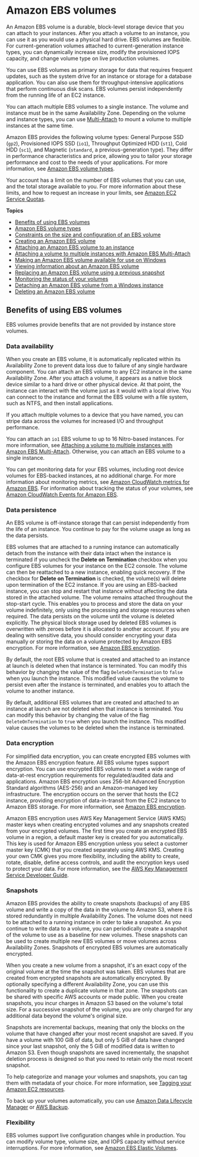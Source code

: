 # Amazon EBS volumes<a name="ebs-volumes"></a>

An Amazon EBS volume is a durable, block\-level storage device that you can attach to your instances\. After you attach a volume to an instance, you can use it as you would use a physical hard drive\. EBS volumes are flexible\. For current\-generation volumes attached to current\-generation instance types, you can dynamically increase size, modify the provisioned IOPS capacity, and change volume type on live production volumes\.

You can use EBS volumes as primary storage for data that requires frequent updates, such as the system drive for an instance or storage for a database application\. You can also use them for throughput\-intensive applications that perform continuous disk scans\. EBS volumes persist independently from the running life of an EC2 instance\.

You can attach multiple EBS volumes to a single instance\. The volume and instance must be in the same Availability Zone\. Depending on the volume and instance types, you can use [Multi\-Attach](ebs-volumes-multi.md) to mount a volume to multiple instances at the same time\.

Amazon EBS provides the following volume types: General Purpose SSD \(`gp2`\), Provisioned IOPS SSD \(`io1`\), Throughput Optimized HDD \(`st1`\), Cold HDD \(`sc1`\), and Magnetic \(`standard`, a previous\-generation type\)\. They differ in performance characteristics and price, allowing you to tailor your storage performance and cost to the needs of your applications\. For more information, see [Amazon EBS volume types](ebs-volume-types.md)\.

Your account has a limit on the number of EBS volumes that you can use, and the total storage available to you\. For more information about these limits, and how to request an increase in your limits, see [Amazon EC2 Service Quotas](ec2-resource-limits.md)\.

**Topics**
+ [Benefits of using EBS volumes](#EBSFeatures)
+ [Amazon EBS volume types](ebs-volume-types.md)
+ [Constraints on the size and configuration of an EBS volume](volume_constraints.md)
+ [Creating an Amazon EBS volume](ebs-creating-volume.md)
+ [Attaching an Amazon EBS volume to an instance](ebs-attaching-volume.md)
+ [Attaching a volume to multiple instances with Amazon EBS Multi\-Attach](ebs-volumes-multi.md)
+ [Making an Amazon EBS volume available for use on Windows](ebs-using-volumes.md)
+ [Viewing information about an Amazon EBS volume](ebs-describing-volumes.md)
+ [Replacing an Amazon EBS volume using a previous snapshot](ebs-restoring-volume.md)
+ [Monitoring the status of your volumes](monitoring-volume-status.md)
+ [Detaching an Amazon EBS volume from a Windows instance](ebs-detaching-volume.md)
+ [Deleting an Amazon EBS volume](ebs-deleting-volume.md)

## Benefits of using EBS volumes<a name="EBSFeatures"></a>

EBS volumes provide benefits that are not provided by instance store volumes\.

### Data availability<a name="availability-benefit"></a>

When you create an EBS volume, it is automatically replicated within its Availability Zone to prevent data loss due to failure of any single hardware component\. You can attach an EBS volume to any EC2 instance in the same Availability Zone\. After you attach a volume, it appears as a native block device similar to a hard drive or other physical device\. At that point, the instance can interact with the volume just as it would with a local drive\. You can connect to the instance and format the EBS volume with a file system, such as NTFS, and then install applications\. 

If you attach multiple volumes to a device that you have named, you can stripe data across the volumes for increased I/O and throughput performance\.

You can attach an `io1` EBS volume to up to 16 Nitro\-based instances\. For more information, see [Attaching a volume to multiple instances with Amazon EBS Multi\-Attach](ebs-volumes-multi.md)\. Otherwise, you can attach an EBS volume to a single instance\.

You can get monitoring data for your EBS volumes, including root device volumes for EBS\-backed instances, at no additional charge\. For more information about monitoring metrics, see [Amazon CloudWatch metrics for Amazon EBS](using_cloudwatch_ebs.md)\. For information about tracking the status of your volumes, see [Amazon CloudWatch Events for Amazon EBS](ebs-cloud-watch-events.md)\.

### Data persistence<a name="persistence-benefit"></a>

An EBS volume is off\-instance storage that can persist independently from the life of an instance\. You continue to pay for the volume usage as long as the data persists\. 

EBS volumes that are attached to a running instance can automatically detach from the instance with their data intact when the instance is terminated if you uncheck the **Delete on Termination** checkbox when you configure EBS volumes for your instance on the EC2 console\. The volume can then be reattached to a new instance, enabling quick recovery\. If the checkbox for **Delete on Termination** is checked, the volume\(s\) will delete upon termination of the EC2 instance\. If you are using an EBS\-backed instance, you can stop and restart that instance without affecting the data stored in the attached volume\. The volume remains attached throughout the stop\-start cycle\. This enables you to process and store the data on your volume indefinitely, only using the processing and storage resources when required\. The data persists on the volume until the volume is deleted explicitly\. The physical block storage used by deleted EBS volumes is overwritten with zeroes before it is allocated to another account\. If you are dealing with sensitive data, you should consider encrypting your data manually or storing the data on a volume protected by Amazon EBS encryption\. For more information, see [Amazon EBS encryption](EBSEncryption.md)\.

By default, the root EBS volume that is created and attached to an instance at launch is deleted when that instance is terminated\. You can modify this behavior by changing the value of the flag `DeleteOnTermination` to `false` when you launch the instance\. This modified value causes the volume to persist even after the instance is terminated, and enables you to attach the volume to another instance\. 

By default, additional EBS volumes that are created and attached to an instance at launch are not deleted when that instance is terminated\. You can modify this behavior by changing the value of the flag `DeleteOnTermination` to `true` when you launch the instance\. This modified value causes the volumes to be deleted when the instance is terminated\. 

### Data encryption<a name="encryption-benefit"></a>

For simplified data encryption, you can create encrypted EBS volumes with the Amazon EBS encryption feature\. All EBS volume types support encryption\. You can use encrypted EBS volumes to meet a wide range of data\-at\-rest encryption requirements for regulated/audited data and applications\. Amazon EBS encryption uses 256\-bit Advanced Encryption Standard algorithms \(AES\-256\) and an Amazon\-managed key infrastructure\. The encryption occurs on the server that hosts the EC2 instance, providing encryption of data\-in\-transit from the EC2 instance to Amazon EBS storage\. For more information, see [Amazon EBS encryption](EBSEncryption.md)\. 

 Amazon EBS encryption uses AWS Key Management Service \(AWS KMS\) master keys when creating encrypted volumes and any snapshots created from your encrypted volumes\. The first time you create an encrypted EBS volume in a region, a default master key is created for you automatically\. This key is used for Amazon EBS encryption unless you select a customer master key \(CMK\) that you created separately using AWS KMS\. Creating your own CMK gives you more flexibility, including the ability to create, rotate, disable, define access controls, and audit the encryption keys used to protect your data\. For more information, see the [AWS Key Management Service Developer Guide](https://docs.aws.amazon.com/kms/latest/developerguide/)\. 

### Snapshots<a name="backup-benefit"></a>

Amazon EBS provides the ability to create snapshots \(backups\) of any EBS volume and write a copy of the data in the volume to Amazon S3, where it is stored redundantly in multiple Availability Zones\. The volume does not need to be attached to a running instance in order to take a snapshot\. As you continue to write data to a volume, you can periodically create a snapshot of the volume to use as a baseline for new volumes\. These snapshots can be used to create multiple new EBS volumes or move volumes across Availability Zones\. Snapshots of encrypted EBS volumes are automatically encrypted\. 

When you create a new volume from a snapshot, it's an exact copy of the original volume at the time the snapshot was taken\. EBS volumes that are created from encrypted snapshots are automatically encrypted\. By optionally specifying a different Availability Zone, you can use this functionality to create a duplicate volume in that zone\. The snapshots can be shared with specific AWS accounts or made public\. When you create snapshots, you incur charges in Amazon S3 based on the volume's total size\. For a successive snapshot of the volume, you are only charged for any additional data beyond the volume's original size\. 

Snapshots are incremental backups, meaning that only the blocks on the volume that have changed after your most recent snapshot are saved\. If you have a volume with 100 GiB of data, but only 5 GiB of data have changed since your last snapshot, only the 5 GiB of modified data is written to Amazon S3\. Even though snapshots are saved incrementally, the snapshot deletion process is designed so that you need to retain only the most recent snapshot\.

To help categorize and manage your volumes and snapshots, you can tag them with metadata of your choice\. For more information, see [Tagging your Amazon EC2 resources](Using_Tags.md)\.

To back up your volumes automatically, you can use [Amazon Data Lifecycle Manager](snapshot-lifecycle.md) or [AWS Backup](https://docs.aws.amazon.com/aws-backup/latest/devguide/)\.

### Flexibility<a name="flexibility-benefit"></a>

EBS volumes support live configuration changes while in production\. You can modify volume type, volume size, and IOPS capacity without service interruptions\. For more information, see [Amazon EBS Elastic Volumes](ebs-modify-volume.md)\.